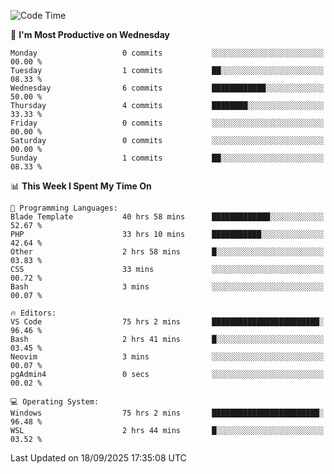 <!--START_SECTION:waka-->
![Code Time](http://img.shields.io/badge/Code%20Time-5%2C887%20hrs%201%20min-blue)

📅 **I'm Most Productive on Wednesday** 

```text
Monday                   0 commits           ░░░░░░░░░░░░░░░░░░░░░░░░░   00.00 % 
Tuesday                  1 commits           ██░░░░░░░░░░░░░░░░░░░░░░░   08.33 % 
Wednesday                6 commits           ████████████░░░░░░░░░░░░░   50.00 % 
Thursday                 4 commits           ████████░░░░░░░░░░░░░░░░░   33.33 % 
Friday                   0 commits           ░░░░░░░░░░░░░░░░░░░░░░░░░   00.00 % 
Saturday                 0 commits           ░░░░░░░░░░░░░░░░░░░░░░░░░   00.00 % 
Sunday                   1 commits           ██░░░░░░░░░░░░░░░░░░░░░░░   08.33 % 
```


📊 **This Week I Spent My Time On** 

```text
💬 Programming Languages: 
Blade Template           40 hrs 58 mins      █████████████░░░░░░░░░░░░   52.67 % 
PHP                      33 hrs 10 mins      ███████████░░░░░░░░░░░░░░   42.64 % 
Other                    2 hrs 58 mins       █░░░░░░░░░░░░░░░░░░░░░░░░   03.83 % 
CSS                      33 mins             ░░░░░░░░░░░░░░░░░░░░░░░░░   00.72 % 
Bash                     3 mins              ░░░░░░░░░░░░░░░░░░░░░░░░░   00.07 % 

🔥 Editors: 
VS Code                  75 hrs 2 mins       ████████████████████████░   96.46 % 
Bash                     2 hrs 41 mins       █░░░░░░░░░░░░░░░░░░░░░░░░   03.45 % 
Neovim                   3 mins              ░░░░░░░░░░░░░░░░░░░░░░░░░   00.07 % 
pgAdmin4                 0 secs              ░░░░░░░░░░░░░░░░░░░░░░░░░   00.02 % 

💻 Operating System: 
Windows                  75 hrs 2 mins       ████████████████████████░   96.48 % 
WSL                      2 hrs 44 mins       █░░░░░░░░░░░░░░░░░░░░░░░░   03.52 % 
```


 Last Updated on 18/09/2025 17:35:08 UTC
<!--END_SECTION:waka-->
